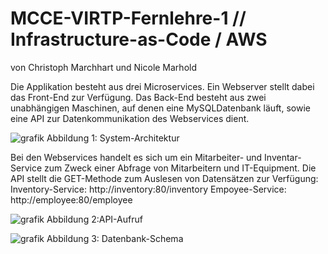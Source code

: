# MCCE-VIRTP-Fernlehre-1 // Infrastructure-as-Code / AWS
von Christoph Marchhart und Nicole Marhold

Die Applikation besteht aus drei Microservices. Ein Webserver stellt dabei das Front-End zur Verfügung. Das Back-End besteht aus zwei unabhängigen Maschinen, auf denen eine MySQLDatenbank läuft, sowie eine API zur Datenkommunikation des Webservices dient.

![grafik](https://user-images.githubusercontent.com/61579665/150420957-767de5b0-d899-4649-812d-e9f0b75e82d9.png)
Abbildung 1: System-Architektur

Bei den Webservices handelt es sich um ein Mitarbeiter- und Inventar-Service zum Zweck einer Abfrage von Mitarbeitern und IT-Equipment.
Die API stellt die GET-Methode zum Auslesen von Datensätzen zur Verfügung:
Inventory-Service: http://inventory:80/inventory
Empoyee-Service: http://employee:80/employee

![grafik](https://user-images.githubusercontent.com/61579665/150420849-017aa6f2-e770-4336-bd5a-0bb4e1fd3e66.png)
Abbildung 2:API-Aufruf

![grafik](https://user-images.githubusercontent.com/61579665/150421026-a380eb34-e13d-467c-9a83-d2d3008a9e63.png)
Abbildung 3: Datenbank-Schema
